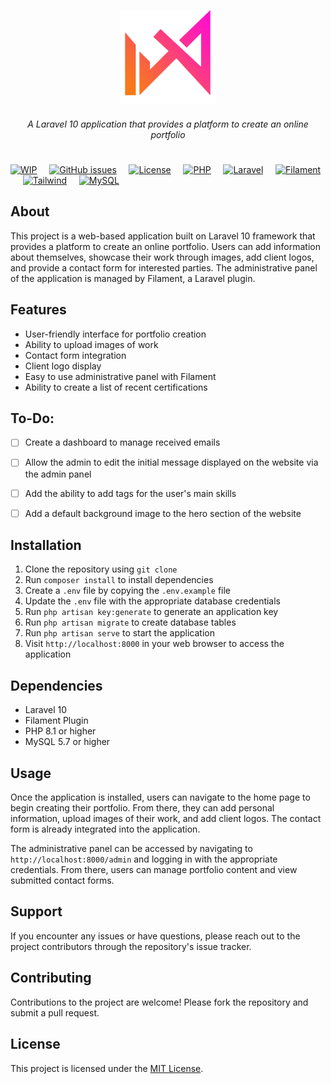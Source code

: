 <p align="center">
  <img src="https://raw.githubusercontent.com/mviniciusca/warriorfolio/main/public/img/logo-color.png" width="30%" alt="Descrição da imagem">
</p>

<h5 style="text-align: center; font-weight: normal;">A Laravel 10 application that provides a platform to create an online portfolio</h5>

<h1 align="center"></h1>

[![WIP](https://img.shields.io/badge/Work%20in%20Progress-yellow)](#)&nbsp;&nbsp;&nbsp;&nbsp;
[![GitHub issues](https://img.shields.io/github/issues/mviniciusca/warriorfolio)](https://github.com/mviniciusca/warriorfolio/issues)&nbsp;&nbsp;&nbsp;&nbsp;
[![License](https://img.shields.io/badge/license-MIT-blue.svg)](https://opensource.org/licenses/MIT)&nbsp;&nbsp;&nbsp;&nbsp;
[![PHP](https://img.shields.io/badge/PHP-8.1-blue)](https://www.php.net/releases/8.1/en.php)&nbsp;&nbsp;&nbsp;&nbsp;
[![Laravel](https://img.shields.io/badge/Laravel-10-red)](https://laravel.com/docs/10.x/readme)&nbsp;&nbsp;&nbsp;&nbsp;
[![Filament](https://img.shields.io/badge/Filament-2.0.0-green)](https://filamentphp.com/docs)&nbsp;&nbsp;&nbsp;&nbsp;
[![Tailwind](https://img.shields.io/badge/Tailwind-2.2.19-blue)](https://tailwindcss.com/)&nbsp;&nbsp;&nbsp;&nbsp;
[![MySQL](https://img.shields.io/badge/MySQL-5.7-orange)](https://www.mysql.com/)&nbsp;&nbsp;&nbsp;&nbsp;

## About 
This project is a web-based application built on Laravel 10 framework that provides a platform to create an online portfolio. Users can add information about themselves, showcase their work through images, add client logos, and provide a contact form for interested parties. The administrative panel of the application is managed by Filament, a Laravel plugin.

## Features

- User-friendly interface for portfolio creation
- Ability to upload images of work
- Contact form integration
- Client logo display
- Easy to use administrative panel with Filament
- Ability to create a list of recent certifications


## To-Do:

- [ ] Create a dashboard to manage received emails 
- [ ] Allow the admin to edit the initial message displayed on the website via the admin panel 
- [ ] Add the ability to add tags for the user's main skills 
- [ ] Add a default background image to the hero section of the website


## Installation
1. Clone the repository using `git clone`
2. Run `composer install` to install dependencies
3. Create a `.env` file by copying the `.env.example` file
4. Update the `.env` file with the appropriate database credentials
5. Run `php artisan key:generate` to generate an application key
6. Run `php artisan migrate` to create database tables
7. Run `php artisan serve` to start the application
8. Visit `http://localhost:8000` in your web browser to access the application

## Dependencies
- Laravel 10
- Filament Plugin
- PHP 8.1 or higher
- MySQL 5.7 or higher

## Usage
Once the application is installed, users can navigate to the home page to begin creating their portfolio. From there, they can add personal information, upload images of their work, and add client logos. The contact form is already integrated into the application.

The administrative panel can be accessed by navigating to `http://localhost:8000/admin` and logging in with the appropriate credentials. From there, users can manage portfolio content and view submitted contact forms.

## Support
If you encounter any issues or have questions, please reach out to the project contributors through the repository's issue tracker.

## Contributing
Contributions to the project are welcome! Please fork the repository and submit a pull request.

## License
This project is licensed under the [MIT License](https://opensource.org/licenses/MIT).
